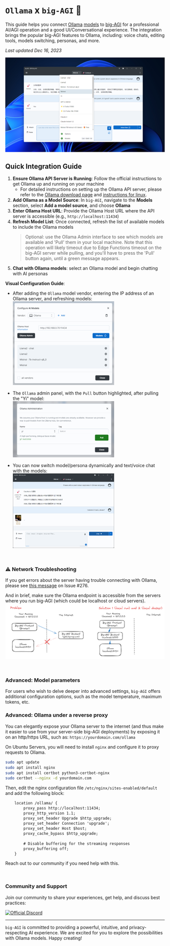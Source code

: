 # `Ollama` x `big-AGI` :llama:

This guide helps you connect [Ollama](https://ollama.ai) [models](https://ollama.ai/library) to
[big-AGI](https://big-agi.com) for a professional AI/AGI operation and a good UI/Conversational
experience. The integration brings the popular big-AGI features to Ollama, including: voice chats,
editing tools, models switching, personas, and more.

_Last updated Dec 16, 2023_

![config-local-ollama-0-example.png](pixels/config-ollama-0-example.png)

## Quick Integration Guide

1. **Ensure Ollama API Server is Running**: Follow the official instructions to get Ollama up and running on your machine
   - For detailed instructions on setting up the Ollama API server, please refer to the
   [Ollama download page](https://ollama.ai/download) and [instructions for linux](https://github.com/jmorganca/ollama/blob/main/docs/linux.md). 
2. **Add Ollama as a Model Source**: In `big-AGI`, navigate to the **Models** section, select **Add a model source**, and choose **Ollama**
3. **Enter Ollama Host URL**: Provide the Ollama Host URL where the API server is accessible (e.g., `http://localhost:11434`)
4. **Refresh Model List**: Once connected, refresh the list of available models to include the Ollama models
   > Optional: use the Ollama Admin interface to see which models are available and 'Pull' them in your local machine. Note
   that this operation will likely timeout due to Edge Functions timeout on the big-AGI server while pulling, and
   you'll have to press the 'Pull' button again, until a green message appears.
5. **Chat with Ollama models**: select an Ollama model and begin chatting with AI personas

**Visual Configuration Guide**:

* After adding the `Ollama` model vendor, entering the IP address of an Ollama server, and refreshing models:<br/>
  <img src="pixels/config-ollama-1-models.png" alt="config-local-ollama-1-models.png" width="320">

* The `Ollama` admin panel, with the `Pull` button highlighted, after pulling the "Yi" model:<br/>
  <img src="pixels/config-ollama-2-admin-pull.png" alt="config-local-ollama-2-admin-pull.png" width="320">

* You can now switch model/persona dynamically and text/voice chat with the models:<br/>
  <img src="pixels/config-ollama-3-chat.png" alt="config-local-ollama-3-chat.png" width="320">

<br/>

### ⚠️ Network Troubleshooting

If you get errors about the server having trouble connecting with Ollama, please see 
[this message](https://github.com/enricoros/big-AGI/issues/276#issuecomment-1858591483) on Issue #276.

And in brief, make sure the Ollama endpoint is accessible from the servers where you run big-AGI (which could
be localhost or cloud servers).
![Ollama Networking Chart](pixels/config-ollama-network.png)

<br/>

### Advanced: Model parameters

For users who wish to delve deeper into advanced settings, `big-AGI` offers additional configuration options, such
as the model temperature, maximum tokens, etc.

### Advanced: Ollama under a reverse proxy

You can elegantly expose your Ollama server to the internet (and thus make it easier to use from your server-side
big-AGI deployments) by exposing it on an http/https URL, such as: `https://yourdomain.com/ollama`

On Ubuntu Servers, you will need to install `nginx` and configure it to proxy requests to Ollama.

```bash
sudo apt update
sudo apt install nginx
sudo apt install certbot python3-certbot-nginx
sudo certbot --nginx -d yourdomain.com
```

Then, edit the nginx configuration file `/etc/nginx/sites-enabled/default` and add the following block:

```nginx
    location /ollama/ {
        proxy_pass http://localhost:11434;
        proxy_http_version 1.1;
        proxy_set_header Upgrade $http_upgrade;
        proxy_set_header Connection 'upgrade';
        proxy_set_header Host $host;
        proxy_cache_bypass $http_upgrade;
        
        # Disable buffering for the streaming responses
        proxy_buffering off;
    }
```

Reach out to our community if you need help with this.

<br/>

### Community and Support

Join our community to share your experiences, get help, and discuss best practices:

[![Official Discord](https://discordapp.com/api/guilds/1098796266906980422/widget.png?style=banner2)](https://discord.gg/MkH4qj2Jp9)


---

`big-AGI` is committed to providing a powerful, intuitive, and privacy-respecting AI experience.
We are excited for you to explore the possibilities with Ollama models. Happy creating!

